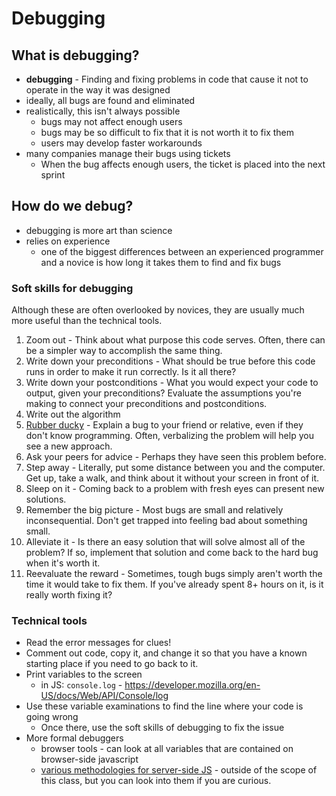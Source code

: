 # Debugging

## What is debugging?
- **debugging** - Finding and fixing problems in code that cause it not to operate in the way it was designed
- ideally, all bugs are found and eliminated
- realistically, this isn't always possible
    - bugs may not affect enough users
    - bugs may be so difficult to fix that it is not worth it to fix them
    - users may develop faster workarounds
- many companies manage their bugs using tickets
    - When the bug affects enough users, the ticket is placed into the next sprint

## How do we debug?
- debugging is more art than science
- relies on experience
    - one of the biggest differences between an experienced programmer and a novice is how long it takes them to find and fix bugs

### Soft skills for debugging
Although these are often overlooked by novices, they are usually much more useful than the technical tools.
1. Zoom out - Think about what purpose this code serves. Often, there can be a simpler way to accomplish the same thing.
2. Write down your preconditions - What should be true before this code runs in order to make it run correctly. Is it all there?
3. Write down your postconditions - What you would expect your code to output, given your preconditions? Evaluate the assumptions you're making to connect your preconditions and postconditions.
4. Write out the algorithm
5. [Rubber ducky](https://en.wikipedia.org/wiki/Rubber_duck_debugging) - Explain a bug to your friend or relative, even if they don't know programming. Often, verbalizing the problem will help you see a new approach.
6. Ask your peers for advice - Perhaps they have seen this problem before.
7. Step away - Literally, put some distance between you and the computer. Get up, take a walk, and think about it without your screen in front of it.
8. Sleep on it - Coming back to a problem with fresh eyes can present new solutions.
9. Remember the big picture - Most bugs are small and relatively inconsequential. Don't get trapped into feeling bad about something small.
10. Alleviate it - Is there an easy solution that will solve almost all of the problem?  If so, implement that solution and come back to the hard bug when it's worth it.
11. Reevaluate the reward - Sometimes, tough bugs simply aren't worth the time it would take to fix them. If you've already spent 8+ hours on it, is it really worth fixing it?

### Technical tools
- Read the error messages for clues!
- Comment out code, copy it, and change it so that you have a known starting place if you need to go back to it.
- Print variables to the screen
    - in JS: `console.log` - https://developer.mozilla.org/en-US/docs/Web/API/Console/log
- Use these variable examinations to find the line where your code is going wrong
    - Once there, use the soft skills of debugging to fix the issue
- More formal debuggers
    - browser tools - can look at all variables that are contained on browser-side javascript
    - [various methodologies for server-side JS](https://raygun.com/javascript-debugging-tools) - outside of the scope of this class, but you can look into them if you are curious.